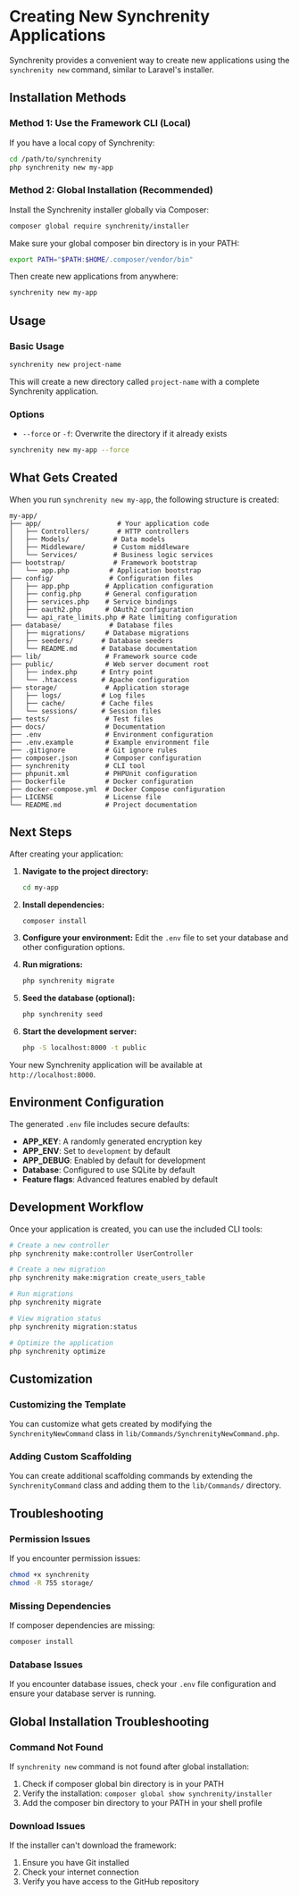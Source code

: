 # Creating New Synchrenity Applications

Synchrenity provides a convenient way to create new applications using the `synchrenity new` command, similar to Laravel's installer.

## Installation Methods

### Method 1: Use the Framework CLI (Local)

If you have a local copy of Synchrenity:

```bash
cd /path/to/synchrenity
php synchrenity new my-app
```

### Method 2: Global Installation (Recommended)

Install the Synchrenity installer globally via Composer:

```bash
composer global require synchrenity/installer
```

Make sure your global composer bin directory is in your PATH:

```bash
export PATH="$PATH:$HOME/.composer/vendor/bin"
```

Then create new applications from anywhere:

```bash
synchrenity new my-app
```

## Usage

### Basic Usage

```bash
synchrenity new project-name
```

This will create a new directory called `project-name` with a complete Synchrenity application.

### Options

- `--force` or `-f`: Overwrite the directory if it already exists

```bash
synchrenity new my-app --force
```

## What Gets Created

When you run `synchrenity new my-app`, the following structure is created:

```
my-app/
├── app/                   # Your application code
│   ├── Controllers/       # HTTP controllers
│   ├── Models/           # Data models
│   ├── Middleware/       # Custom middleware
│   └── Services/         # Business logic services
├── bootstrap/            # Framework bootstrap
│   └── app.php          # Application bootstrap
├── config/              # Configuration files
│   ├── app.php         # Application configuration
│   ├── config.php      # General configuration
│   ├── services.php    # Service bindings
│   ├── oauth2.php      # OAuth2 configuration
│   └── api_rate_limits.php # Rate limiting configuration
├── database/            # Database files
│   ├── migrations/     # Database migrations
│   ├── seeders/       # Database seeders
│   └── README.md      # Database documentation
├── lib/                # Framework source code
├── public/             # Web server document root
│   ├── index.php      # Entry point
│   └── .htaccess      # Apache configuration
├── storage/            # Application storage
│   ├── logs/          # Log files
│   ├── cache/         # Cache files
│   └── sessions/      # Session files
├── tests/              # Test files
├── docs/               # Documentation
├── .env                # Environment configuration
├── .env.example        # Example environment file
├── .gitignore          # Git ignore rules
├── composer.json       # Composer configuration
├── synchrenity         # CLI tool
├── phpunit.xml         # PHPUnit configuration
├── Dockerfile          # Docker configuration
├── docker-compose.yml  # Docker Compose configuration
├── LICENSE             # License file
└── README.md           # Project documentation
```

## Next Steps

After creating your application:

1. **Navigate to the project directory:**
   ```bash
   cd my-app
   ```

2. **Install dependencies:**
   ```bash
   composer install
   ```

3. **Configure your environment:**
   Edit the `.env` file to set your database and other configuration options.

4. **Run migrations:**
   ```bash
   php synchrenity migrate
   ```

5. **Seed the database (optional):**
   ```bash
   php synchrenity seed
   ```

6. **Start the development server:**
   ```bash
   php -S localhost:8000 -t public
   ```

Your new Synchrenity application will be available at `http://localhost:8000`.

## Environment Configuration

The generated `.env` file includes secure defaults:

- **APP_KEY**: A randomly generated encryption key
- **APP_ENV**: Set to `development` by default
- **APP_DEBUG**: Enabled by default for development
- **Database**: Configured to use SQLite by default
- **Feature flags**: Advanced features enabled by default

## Development Workflow

Once your application is created, you can use the included CLI tools:

```bash
# Create a new controller
php synchrenity make:controller UserController

# Create a new migration
php synchrenity make:migration create_users_table

# Run migrations
php synchrenity migrate

# View migration status
php synchrenity migration:status

# Optimize the application
php synchrenity optimize
```

## Customization

### Customizing the Template

You can customize what gets created by modifying the `SynchrenityNewCommand` class in `lib/Commands/SynchrenityNewCommand.php`.

### Adding Custom Scaffolding

You can create additional scaffolding commands by extending the `SynchrenityCommand` class and adding them to the `lib/Commands/` directory.

## Troubleshooting

### Permission Issues

If you encounter permission issues:

```bash
chmod +x synchrenity
chmod -R 755 storage/
```

### Missing Dependencies

If composer dependencies are missing:

```bash
composer install
```

### Database Issues

If you encounter database issues, check your `.env` file configuration and ensure your database server is running.

## Global Installation Troubleshooting

### Command Not Found

If `synchrenity new` command is not found after global installation:

1. Check if composer global bin directory is in your PATH
2. Verify the installation: `composer global show synchrenity/installer`
3. Add the composer bin directory to your PATH in your shell profile

### Download Issues

If the installer can't download the framework:

1. Ensure you have Git installed
2. Check your internet connection
3. Verify you have access to the GitHub repository